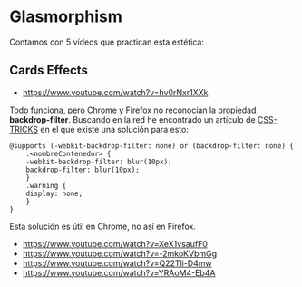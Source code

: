 # Glasmorphism

Contamos con 5 vídeos que practican esta estética:


## Cards Effects

- https://www.youtube.com/watch?v=hv0rNxr1XXk

Todo funciona, pero Chrome y Firefox no reconocían la propiedad **backdrop-filter**. Buscando en la red he encontrado un artículo de [CSS-TRICKS](https://css-tricks.com/almanac/properties/b/backdrop-filter/) en el que existe una solución para esto:

```
@supports (-webkit-backdrop-filter: none) or (backdrop-filter: none) {
    .<nombreContenedor> {
    -webkit-backdrop-filter: blur(10px);
    backdrop-filter: blur(10px);
    }
    .warning {
    display: none;
    }
}
```

Esta solución es útil en Chrome, no así en Firefox.

- https://www.youtube.com/watch?v=XeX1vsaufF0
- https://www.youtube.com/watch?v=-2mkoKVbmGg
- https://www.youtube.com/watch?v=Q22Tli-D4mw
- https://www.youtube.com/watch?v=YRAoM4-Eb4A
